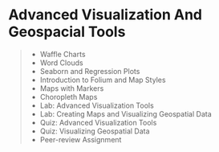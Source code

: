 # Advanced Visualization And Geospacial Tools

> - Waffle Charts
> - Word Clouds
> - Seaborn and Regression Plots
> - Introduction to Folium and Map Styles
> - Maps with Markers
> - Choropleth Maps
> - Lab: Advanced Visualization Tools
> - Lab: Creating Maps and Visualizing Geospatial Data
> - Quiz: Advanced Visualization Tools
> - Quiz: Visualizing Geospatial Data
> - Peer-review Assignment